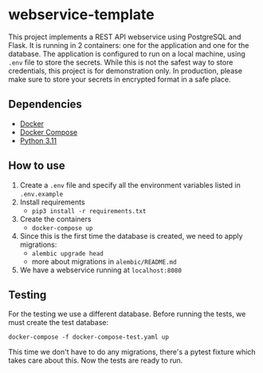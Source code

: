 # webservice-template

This project implements a REST API webservice using PostgreSQL and Flask.
It is running in 2 containers: one for the application and one for the database.
The application is configured to run on a local machine, using `.env` file to store the secrets.
While this is not the safest way to store credentials, this project is for demonstration only.
In production, please make sure to store your secrets in encrypted format in a safe place.

## Dependencies

- [Docker](https://docs.docker.com/get-started/get-docker/)
- [Docker Compose](https://docs.docker.com/compose/install/)
- [Python 3.11](https://www.python.org/downloads/release/python-31111/)

## How to use

1. Create a `.env` file and specify all the environment variables listed in `.env.example`
2. Install requirements
   - `pip3 install -r requirements.txt`
2. Create the containers
    - `docker-compose up`
3. Since this is the first time the database is created, we need to apply migrations:
    - `alembic upgrade head`
    - more about migrations in `alembic/README.md`
4. We have a webservice running at `localhost:8080`

## Testing

For the testing we use a different database.
Before running the tests, we must create the test database:

`docker-compose -f docker-compose-test.yaml up`

This time we don't have to do any migrations, there's a pytest fixture which takes care about this.
Now the tests are ready to run.
